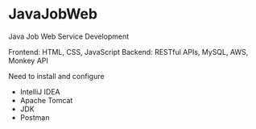 # JavaJobWeb
Java Job Web Service Development

Frontend: HTML, CSS, JavaScript
Backend: RESTful APIs, MySQL, AWS, Monkey API

Need to install and configure
* IntelliJ IDEA
* Apache Tomcat
* JDK
* Postman
